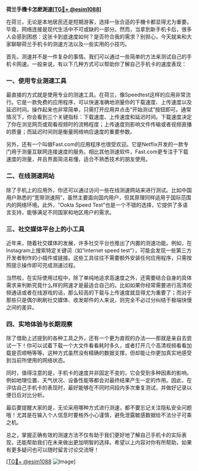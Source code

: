 **荷兰手機卡怎麽測速[[TG💪+ @esim1088](https://t.me/s/esim1088)]**

在荷兰，无论是本地居民还是短期游客，选择一张合适的手機卡都显得尤为重要。毕竟，网络连接是现代生活中不可或缺的一部分。然而，当拿到新手机卡后，很多人会感到困惑：这张卡到底速度如何？是否符合我的需求？别担心，今天就来和大家聊聊荷兰手机卡的测速方法以及一些实用的小技巧。

首先，测速并不是一件复杂的事情。我们可以通过一些简单的方法来测试自己的手机卡网速。一般来说，有以下几种方式可以帮助你了解自己手机卡的速度表现：

### 一、使用专业测速工具

最直接的方式就是使用专业的测速工具。在荷兰，像Speedtest这样的应用非常流行。它是一款免费的应用程序，可以快速准确地测量你的下载速度、上传速度以及延迟时间。操作起来也非常简单，只需打开应用并点击“开始测试”按钮即可。通常情况下，你会看到三个关键指标：下载速度、上传速度和延迟时间。下载速度决定了你在浏览网页或观看视频时的流畅程度；上传速度则影响文件传输或者视频直播的质量；而延迟时间则是衡量网络响应速度的重要参数。

另外，还有一个叫做Fast.com的应用程序也很受欢迎。它是Netflix开发的一款专门用于测量互联网连接速度的服务。相比其他测速软件，Fast.com更专注于下载速度的测量，并且界面简洁易懂，适合不熟悉技术的朋友使用。

### 二、在线测速网站

除了手机上的应用外，你还可以通过访问一些在线测速网站来进行测试。比如中国用户熟悉的“宽带测速网”，虽然主要面向国内用户，但其原理同样适用于国际范围内的网络环境。此外，“Ookla Speed Test”也是一个不错的选择，它提供了多语言支持，能够满足不同国家和地区用户的需求。

### 三、社交媒体平台上的小工具

近年来，随着社交媒体的发展，许多社交平台也推出了内置的测速功能。例如，在Instagram上搜索特定关键词（如“internet speed test”），可能会发现一些第三方开发者制作的小插件或链接。这些工具往往不需要额外安装任何应用程序，只需按照提示操作即可完成测速过程。

当然啦，在实际使用过程中，除了单纯地追求高速度之外，还需要结合自身的具体需求来判断究竟什么样的网速才是最适合自己的。比如如果你经常需要进行高清视频通话或者在线游戏的话，那么较高的下载与上传速度就显得尤为重要了；而对于那些只是偶尔刷刷社交媒体、收发邮件的人来说，则完全不必过分纠结于极端快慢之间的差异。

### 四、实地体验与长期观察

除了借助上述提到的各种工具之外，还有一个更为直观的办法——那就是亲自去尝试一下！你可以试着下载一个大文件看看耗时多久，或者打开几个高清视频看看加载是否顺畅等等。这种方式虽然没有精确的数据支撑，但却能让你更加真实地感受到当前所使用的网络状态。

同时，值得注意的是，手机卡的速度并非固定不变的，它会受到多种因素的影响。例如地理位置、天气状况、设备性能等都会对最终结果产生一定的作用。因此，在评估自己手机卡的表现时，最好能够在不同时间段内多次重复测试，并做好记录以便日后对比分析。

最后要提醒大家的是，无论采用哪种方式进行测速，都不要忘记关注隐私安全问题哦！尤其是在输入个人信息时要格外小心谨慎，避免泄露敏感数据给不法分子可乘之机。

总之，掌握正确有效的测速方法不仅有助于我们更好地了解自己手机卡的实际表现，还能帮助我们在未来做出更加明智的选择。希望以上内容对你有所帮助，如果有更多疑问也可以随时留言讨论交流呀！

[[TG💪+ @esim1088](https://t.me/s/esim1088) ![Image](https://i.postimg.cc/4NQfJmqS/Snipaste-2025-05-13-00-14-12.png)]